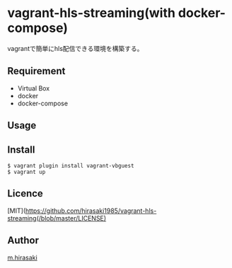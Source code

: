 vagrant-hls-streaming(with docker-compose)
====

vagrantで簡単にhls配信できる環境を構築する。

## Requirement
* Virtual Box
* docker
* docker-compose

## Usage

## Install
```
$ vagrant plugin install vagrant-vbguest
$ vagrant up
```

## Licence

[MIT](https://github.com/hirasaki1985/vagrant-hls-streaming(/blob/master/LICENSE)

## Author

[m.hirasaki](https://github.com/hirasaki1985)

